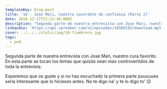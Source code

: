 ```yaml
---
templateKey: blog-post
title: '10 - Jose Mari, nuestro sacerdote de confianza (Parte 2)'
date: 2018-12-17T21:21:49.000Z
description: "Segunda parte de nuestra entrevista con Jose Mari, nuestro cura favorito. En esta parte se tocan los temas que quizás sean más controvertidos  de toda la entrevista.\n\nEsperemos que os guste y si no has escuchado la primera parte puuuuues seria interesante que lo hicieses antes. No te digo na' y te lo digo to' \U0001F609\n"
linkaudio: 'https://api.spreaker.com/v2/episodes/16505193/download.mp3'
cover: ../../../static/img/10-fiambrera.jpg
tags:
  - pod
---
```

Segunda parte de nuestra entrevista con Jose Mari, nuestro cura favorito. En esta parte se tocan los temas que quizás sean mas controvertidos  de toda la entrevista.

Esperemos que os guste y si no has escuchado la primera parte puuuuues seria interesante que lo hicieses antes. No te digo na' y te lo digo to' 😉
